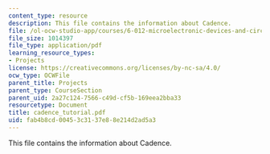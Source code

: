 ```yaml
---
content_type: resource
description: This file contains the information about Cadence.
file: /ol-ocw-studio-app/courses/6-012-microelectronic-devices-and-circuits-fall-2005/fab4b8cd00453c3137e88e214d2ad5a3_cadence_tutorial.pdf
file_size: 1014397
file_type: application/pdf
learning_resource_types:
- Projects
license: https://creativecommons.org/licenses/by-nc-sa/4.0/
ocw_type: OCWFile
parent_title: Projects
parent_type: CourseSection
parent_uid: 2a27c124-7566-c49d-cf5b-169eea2bba33
resourcetype: Document
title: cadence_tutorial.pdf
uid: fab4b8cd-0045-3c31-37e8-8e214d2ad5a3
---
```

This file contains the information about Cadence.